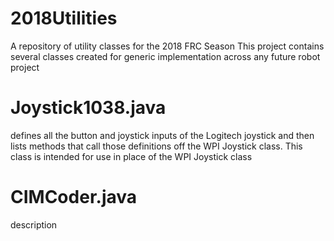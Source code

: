 # 2018Utilities
  A repository of utility classes for the 2018 FRC Season
  This project contains several classes created for generic implementation across any future robot project
# Joystick1038.java 
  defines all the button and joystick inputs of the Logitech joystick and then 
  lists methods that call those definitions off the WPI Joystick class. This class is intended for use in place of the WPI Joystick class
# CIMCoder.java
  description
#
